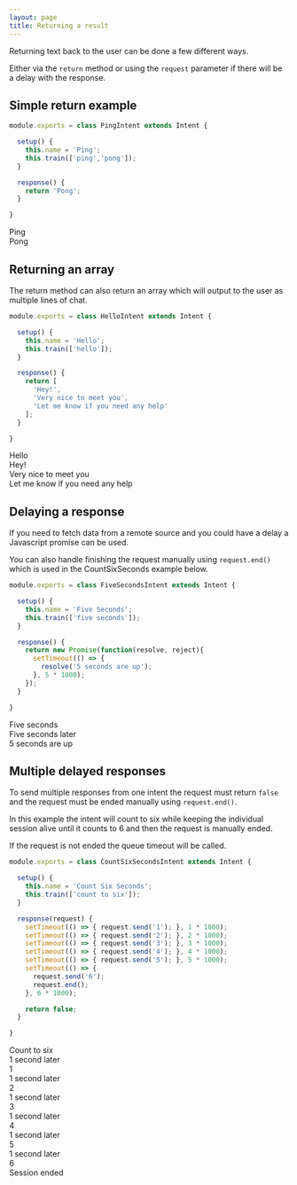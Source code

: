 ```yaml
---
layout: page
title: Returning a result
---
```


Returning text back to the user can be done a few different ways.

Either via the `return` method or using the `request` parameter if there will be a delay with the response.


## Simple return example

~~~javascript
module.exports = class PingIntent extends Intent {

  setup() {
    this.name = 'Ping';
    this.train(['ping','pong']);
  }

  response() {
    return 'Pong';
  }

}
~~~

<div class="chat" markdown="0">
  <div class="user"><span>Ping</span></div>
  <div class="bot"><span>Pong</span></div>
</div>


## Returning an array

The return method can also return an array which will output to the user as multiple lines of chat.

~~~javascript
module.exports = class HelloIntent extends Intent {

  setup() {
    this.name = 'Hello';
    this.train(['hello']);
  }

  response() {
    return [
      'Hey!',
      'Very nice to meet you',
      'Let me know if you need any help'
    ];
  }

}
~~~

<div class="chat" markdown="0">
  <div class="user"><span>Hello</span></div>
  <div class="bot"><span>Hey!</span></div>
  <div class="bot"><span>Very nice to meet you</span></div>
  <div class="bot"><span>Let me know if you need any help</span></div>
</div>




## Delaying a response

If you need to fetch data from a remote source and you could have a delay a Javascript promise can be used.

You can also handle finishing the request manually using `request.end()` which is used in the CountSixSeconds example below.

~~~javascript
module.exports = class FiveSecondsIntent extends Intent {

  setup() {
    this.name = 'Five Seconds';
    this.train(['five seconds']);
  }

  response() {
    return new Promise(function(resolve, reject){
      setTimeout(() => {
        resolve('5 seconds are up');
      }, 5 * 1000);
    });
  }

}
~~~

<div class="chat" markdown="0">
  <div class="user"><span>Five seconds</span></div>
  <div class="info"><span>Five seconds later</span></div>
  <div class="bot"><span>5 seconds are up</span></div>
</div>


## Multiple delayed responses

To send multiple responses from one intent the request must return `false` and the request must be ended manually using `request.end()`.

In this example the intent will count to six while keeping the individual session alive until it counts to 6 and then the request is manually ended.

If the request is not ended the queue timeout will be called.


~~~javascript
module.exports = class CountSixSecondsIntent extends Intent {

  setup() {
    this.name = 'Count Six Seconds';
    this.train(['count to six']);
  }

  response(request) {
    setTimeout(() => { request.send('1'); }, 1 * 1000);
    setTimeout(() => { request.send('2'); }, 2 * 1000);
    setTimeout(() => { request.send('3'); }, 3 * 1000);
    setTimeout(() => { request.send('4'); }, 4 * 1000);
    setTimeout(() => { request.send('5'); }, 5 * 1000);
    setTimeout(() => {
      request.send('6');
      request.end();
    }, 6 * 1000);

    return false;
  }

}
~~~

<div class="chat" markdown="0">
  <div class="user"><span>Count to six</span></div>
  <div class="info"><span>1 second later</span></div>
  <div class="bot"><span>1</span></div>
  <div class="info"><span>1 second later</span></div>
  <div class="bot"><span>2</span></div>
  <div class="info"><span>1 second later</span></div>
  <div class="bot"><span>3</span></div>
  <div class="info"><span>1 second later</span></div>
  <div class="bot"><span>4</span></div>
  <div class="info"><span>1 second later</span></div>
  <div class="bot"><span>5</span></div>
  <div class="info"><span>1 second later</span></div>
  <div class="bot"><span>6</span></div>
  <div class="info"><span>Session ended</span></div>
</div>